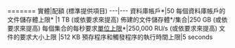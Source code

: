 =======
實體|配額 (標準提供項目)
---|---
資料庫帳戶*|50
每個資料庫帳戶的文件儲存體上限* |1 TB (或依要求來提高)
佈建的文件儲存體*/集合|250 GB (或依要求來提高)
每個集合的每秒要求[單位上限](../articles/documentdb/documentdb-request-units.md)*|250,000 RU/s (或依要求來提高)
文件的要求大小上限 |512 KB
預存程序和觸發程序的執行時間上限|5 seconds 

<!---HONumber=AcomDC_0413_2016-->